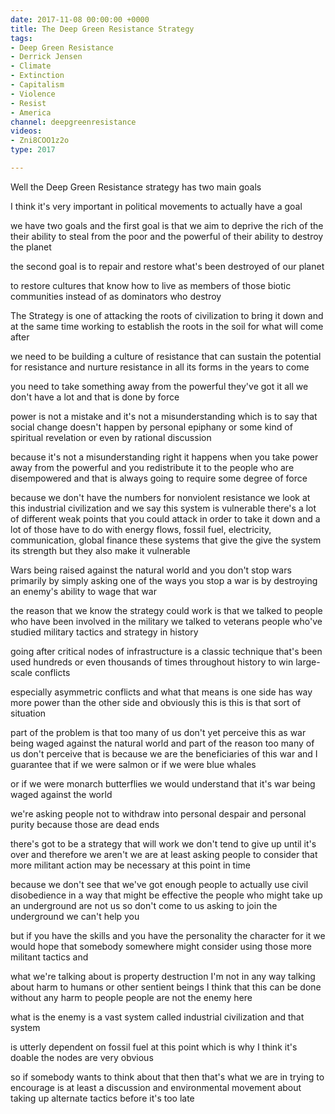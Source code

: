 ```yaml
---
date: 2017-11-08 00:00:00 +0000
title: The Deep Green Resistance Strategy
tags:
- Deep Green Resistance
- Derrick Jensen
- Climate
- Extinction
- Capitalism
- Violence
- Resist
- America
channel: deepgreenresistance
videos:
- Zni8COO1z2o
type: 2017

---
```

Well the Deep Green Resistance strategy has two main goals

I think it's very important in political movements to actually have a goal

we have two goals and the first goal is that we aim to deprive the rich of the their ability to steal from the poor and the powerful of their ability to destroy the planet

the second goal is to repair and restore what's been destroyed of our planet

to restore cultures that know how to live as members of those biotic communities instead of as dominators who destroy

The Strategy is one of attacking the roots of civilization to bring it down and at the same time working to establish the roots in the soil for what will come after

we need to be building a culture of resistance that can sustain the potential for resistance and nurture resistance in all its forms in the years to come

you need to take something away from the powerful they've got it all we don't have a lot and that is done by force

power is not a mistake and it's not a misunderstanding which is to say that social change doesn't happen by personal epiphany or some kind of spiritual revelation or even by rational discussion

because it's not a misunderstanding right it happens when you take power away from the powerful and you redistribute it to the people who are disempowered and that is always going to require some degree of force

because we don't have the numbers for nonviolent resistance we look at this industrial civilization and we say this system is vulnerable there's a lot of different weak points that you could attack in order to take it down and a lot of those have to do with energy flows, fossil fuel, electricity, communication, global finance these systems that give the give the system its strength but they also make it vulnerable

Wars being raised against the natural world and you don't stop wars primarily by simply asking one of the ways you stop a war is by destroying an enemy's ability to wage that war

the reason that we know the strategy could work is that we talked to people who have been involved in the military we talked to veterans people who've studied military tactics and strategy in history

going after critical nodes of infrastructure is a classic technique that's been used hundreds or even thousands of times throughout history to win large-scale conflicts

especially asymmetric conflicts and what that means is one side has way more power than the other side and obviously this is this is that sort of situation

part of the problem is that too many of us don't yet perceive this as war being waged against the natural world and part of the reason too many of us don't perceive that is because we are the beneficiaries of this war and I guarantee that if we were salmon or if we were blue whales

or if we were monarch butterflies we would understand that it's war being waged against the world

we're asking people not to withdraw into personal despair and personal purity because those are dead ends

there's got to be a strategy that will work we don't tend to give up until it's over and
therefore we aren't we are at least asking people to consider that more militant action may be necessary at this point in time

because we don't see that we've got enough people to actually use civil disobedience in a way that might be effective the people who might take up an underground are not us so don't come to us asking to join the underground we can't help you

but if you have the skills and you have the personality the character for it we would hope that somebody somewhere might consider using those more militant tactics and

what we're talking about is property destruction I'm not in any way talking about harm to humans or other sentient beings I think that this can be done without any harm to people people are not the enemy here

what is the enemy is a vast system called industrial civilization and that system

is utterly dependent on fossil fuel at this point which is why I think it's doable the nodes are very obvious

so if somebody wants to think about that then that's what we are in trying to encourage is at least a discussion and environmental movement about taking up alternate tactics before it's too late
